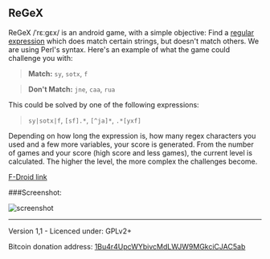 ## ReGeX

ReGeX /ˈrɛːɡɛx/ is an android game, with a simple objective: Find a 
[regular expression](https://en.wikipedia.org/wiki/Regular_expression)
which does match certain strings, but doesn't match others. We are using 
Perl's syntax. Here's an example of what the game could challenge you with:

> **Match:** `sy`, `sotx`, `f`

> **Don't Match:** `jne`, `caa`, `rua`

This could be solved by one of the following expressions:

> `sy|sotx|f`, `[sf].*`, `[^ja]*`, `.*[yxf]`

Depending on how long the expression is, how many regex characters you used
and a few more variables, your score is generated. From the number of games 
and your score (high score and less games), the current level is calculated.
The higher the level, the more complex the challenges become.

[F-Droid link](https://f-droid.org/repository/browse/?fdfilter=regex&fdid=com.phikal.regex)

###Screenshot:

![screenshot](http://i.imgur.com/s2pZEh7.jpg)

---

Version 1,1 - Licenced under: GPLv2+

Bitcoin donation address: [1Bu4r4UpcWYbivcMdLWJW9MGkciCJAC5ab](bitcoin:1Bu4r4UpcWYbivcMdLWJW9MGkciCJAC5ab?label=ReGeX%20Donation)
